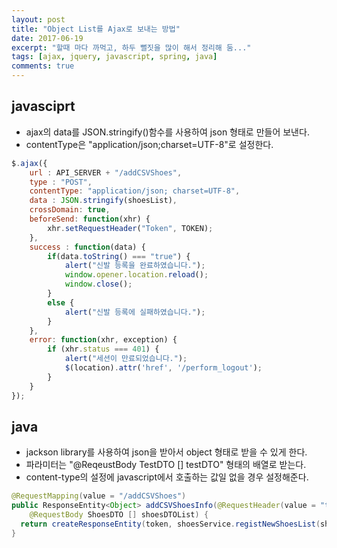 ```yaml
---
layout: post
title: "Object List를 Ajax로 보내는 방법"
date: 2017-06-19
excerpt: "할때 마다 까먹고, 하두 뻘짓을 많이 해서 정리해 둠..."
tags: [ajax, jquery, javascript, spring, java]
comments: true
---
```


## javasciprt

 - ajax의 data를 JSON.stringify()함수를 사용하여 json 형태로 만들어 보낸다.
 - contentType은 "application/json;charset=UTF-8"로 설정한다.

```javascript
$.ajax({
	url : API_SERVER + "/addCSVShoes",
	type : "POST",
	contentType: "application/json; charset=UTF-8",
	data : JSON.stringify(shoesList),
	crossDomain: true,
	beforeSend: function(xhr) {
		xhr.setRequestHeader("Token", TOKEN);
	},
	success : function(data) {
		if(data.toString() === "true") {
			alert("신발 등록을 완료하였습니다.");
			window.opener.location.reload();
			window.close();
		}
		else {
			alert("신발 등록에 실패하였습니다.");
		}
	},
	error: function(xhr, exception) {
		if (xhr.status === 401) {
			alert("세션이 만료되었습니다.");
			$(location).attr('href', '/perform_logout');
		}
	}
});
```

## java

 - jackson library를 사용하여 json을 받아서 object 형태로 받을 수 있게 한다.
 - 파라미터는 "@ReqeustBody TestDTO [] testDTO" 형태의 배열로 받는다.
 - content-type의 설정에 javascript에서 호출하는 값일 없을 경우 설정해준다.

```java
@RequestMapping(value = "/addCSVShoes")
public ResponseEntity<Object> addCSVShoesInfo(@RequestHeader(value = "token") String token,
    @RequestBody ShoesDTO [] shoesDTOList) {
  return createResponseEntity(token, shoesService.registNewShoesList(shoesDTOList));
}
```
